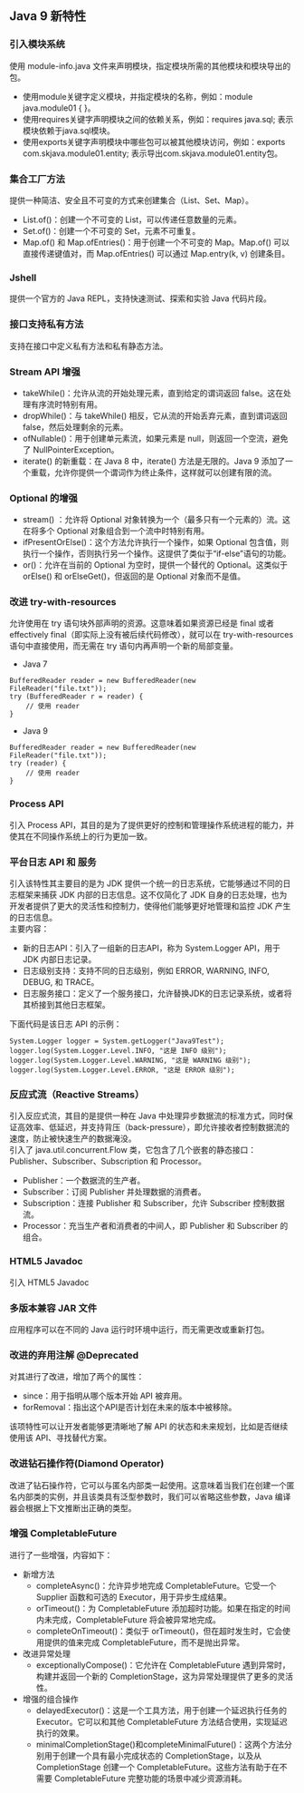 ## Java 9 新特性

### 引入模块系统

使用 module-info.java 文件来声明模块，指定模块所需的其他模块和模块导出的包。

* 使用module关键字定义模块，并指定模块的名称，例如：module java.module01 { }。
* 使用requires关键字声明模块之间的依赖关系，例如：requires java.sql; 表示模块依赖于java.sql模块。
* 使用exports关键字声明模块中哪些包可以被其他模块访问，例如：exports com.skjava.module01.entity;
  表示导出com.skjava.module01.entity包。

### 集合工厂方法

提供一种简洁、安全且不可变的方式来创建集合（List、Set、Map）。

* List.of()：创建一个不可变的 List，可以传递任意数量的元素。
* Set.of()：创建一个不可变的 Set，元素不可重复。
* Map.of() 和 Map.ofEntries()：用于创建一个不可变的 Map。Map.of() 可以直接传递键值对，而 Map.ofEntries() 可以通过
  Map.entry(k, v) 创建条目。

### Jshell

提供一个官方的 Java REPL，支持快速测试、探索和实验 Java 代码片段。

### 接口支持私有方法

支持在接口中定义私有方法和私有静态方法。

### Stream API 增强

* takeWhile()：允许从流的开始处理元素，直到给定的谓词返回 false。这在处理有序流时特别有用。
* dropWhile()：与 takeWhile() 相反，它从流的开始丢弃元素，直到谓词返回 false，然后处理剩余的元素。
* ofNullable()：用于创建单元素流，如果元素是 null，则返回一个空流，避免了 NullPointerException。
* iterate() 的新重载：在 Java 8 中，iterate() 方法是无限的。Java 9 添加了一个重载，允许你提供一个谓词作为终止条件，这样就可以创建有限的流。

### Optional 的增强

* stream() ：允许将 Optional 对象转换为一个（最多只有一个元素的）流。这在将多个 Optional 对象组合到一个流中时特别有用。
* ifPresentOrElse()：这个方法允许执行一个操作，如果 Optional 包含值，则执行一个操作，否则执行另一个操作。这提供了类似于“if-else”语句的功能。
* or()：允许在当前的 Optional 为空时，提供一个替代的 Optional。这类似于 orElse() 和 orElseGet()，但返回的是 Optional 对象而不是值。

### 改进 try-with-resources

允许使用在 try 语句块外部声明的资源。这意味着如果资源已经是 final 或者 effectively final（即实际上没有被后续代码修改），就可以在
try-with-resources 语句中直接使用，而无需在 try 语句内再声明一个新的局部变量。

* Java 7

~~~
BufferedReader reader = new BufferedReader(new FileReader("file.txt"));
try (BufferedReader r = reader) {
    // 使用 reader
}
~~~

* Java 9

~~~
BufferedReader reader = new BufferedReader(new FileReader("file.txt"));
try (reader) {
    // 使用 reader
}
~~~

### Process API

引入 Process API，其目的是为了提供更好的控制和管理操作系统进程的能力，并使其在不同操作系统上的行为更加一致。

### 平台日志 API 和 服务

引入该特性其主要目的是为 JDK 提供一个统一的日志系统，它能够通过不同的日志框架来捕获 JDK 内部的日志信息。这不仅简化了 JDK
自身的日志处理，也为开发者提供了更大的灵活性和控制力，使得他们能够更好地管理和监控 JDK 产生的日志信息。  
主要内容：

* 新的日志API：引入了一组新的日志API，称为 System.Logger API，用于 JDK 内部日志记录。
* 日志级别支持：支持不同的日志级别，例如 ERROR, WARNING, INFO, DEBUG, 和 TRACE。
* 日志服务接口：定义了一个服务接口，允许替换JDK的日志记录系统，或者将其桥接到其他日志框架。

下面代码是该日志 API 的示例：

~~~
System.Logger logger = System.getLogger("Java9Test");
logger.log(System.Logger.Level.INFO, "这是 INFO 级别");
logger.log(System.Logger.Level.WARNING, "这是 WARNING 级别");
logger.log(System.Logger.Level.ERROR, "这是 ERROR 级别");
~~~

### 反应式流（Reactive Streams）

引入反应式流，其目的是提供一种在 Java
中处理异步数据流的标准方式，同时保证高效率、低延迟，并支持背压（back-pressure），即允许接收者控制数据流的速度，防止被快速生产的数据淹没。  
引入了 java.util.concurrent.Flow 类，它包含了几个嵌套的静态接口：Publisher、Subscriber、Subscription 和 Processor。

* Publisher：一个数据流的生产者。
* Subscriber：订阅 Publisher 并处理数据的消费者。
* Subscription：连接 Publisher 和 Subscriber，允许 Subscriber 控制数据流。
* Processor：充当生产者和消费者的中间人，即 Publisher 和 Subscriber 的组合。

### HTML5 Javadoc

引入 HTML5 Javadoc

### 多版本兼容 JAR 文件

应用程序可以在不同的 Java 运行时环境中运行，而无需更改或重新打包。

### 改进的弃用注解 @Deprecated

对其进行了改进，增加了两个的属性：

* since：用于指明从哪个版本开始 API 被弃用。
* forRemoval：指出这个API是否计划在未来的版本中被移除。

该项特性可以让开发者能够更清晰地了解 API 的状态和未来规划，比如是否继续使用该 API、寻找替代方案。

### 改进钻石操作符(Diamond Operator)

改进了钻石操作符，它可以与匿名内部类一起使用。这意味着当我们在创建一个匿名内部类的实例，并且该类具有泛型参数时，我们可以省略这些参数，Java
编译器会根据上下文推断出正确的类型。

### 增强 CompletableFuture

进行了一些增强，内容如下：

* 新增方法
    * completeAsync()：允许异步地完成 CompletableFuture。它受一个 Supplier 函数和可选的 Executor，用于异步生成结果。
    * orTimeout()：为 CompletableFuture 添加超时功能。如果在指定的时间内未完成，CompletableFuture 将会被异常地完成。
    * completeOnTimeout()：类似于 orTimeout()，但在超时发生时，它会使用提供的值来完成 CompletableFuture，而不是抛出异常。
* 改进异常处理
    * exceptionallyCompose()：它允许在 CompletableFuture 遇到异常时，构建并返回一个新的 CompletionStage，这为异常处理提供了更多的灵活性。
* 增强的组合操作
    * delayedExecutor()：这是一个工具方法，用于创建一个延迟执行任务的 Executor。它可以和其他 CompletableFuture
      方法结合使用，实现延迟执行的效果。
    * minimalCompletionStage()和completeMinimalFuture()：这两个方法分别用于创建一个具有最小完成状态的 CompletionStage，以及从
      CompletionStage 创建一个 CompletableFuture。这些方法有助于在不需要 CompletableFuture 完整功能的场景中减少资源消耗。